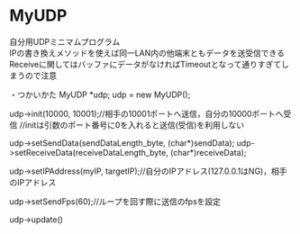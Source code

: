 ﻿MyUDP
=====

自分用UDPミニマムプログラム  
IPの書き換えメソッドを使えば同一LAN内の他端末ともデータを送受信できる
Receiveに関してはバッファにデータがなければTimeoutとなって通りすぎてしまうので注意 

・つかいかた
MyUDP *udp;
udp = new MyUDP();

udp->init(10000, 10001);//相手の10001ポートへ送信，自分の10000ポートへ受信
//initは引数のポート番号に0を入れると送信(受信)を利用しない

udp->setSendData(sendDataLength_byte, (char*)sendData);
udp->setReceiveData(receiveDataLength_byte, (char*)receiveData);

udp->setIPAddress(myIP, targetIP);//自分のIPアドレス(127.0.0.1はNG)，相手のIPアドレス

udp->setSendFps(60);//ループを回す際に送信のfpsを設定

udp->update()
